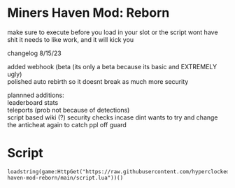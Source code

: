 # Miners Haven Mod: Reborn

make sure to execute before you load in your slot or the script wont have shit it needs to like work, and it will kick you

changelog 8/15/23

added webhook (beta (its only a beta because its basic and EXTREMELY ugly)  
polished auto rebirth so it doesnt break as much
more security

plannned additions:  
leaderboard stats    
teleports (prob not because of detections)  
script based wiki (?)
security checks incase dint wants to try and change the anticheat again to catch ppl off guard

# Script

```
loadstring(game:HttpGet("https://raw.githubusercontent.com/hyperclocked333/miners-haven-mod-reborn/main/script.lua"))()
